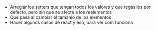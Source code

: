 - Arreglar los setters que tengan todos los valores y que tegas los por defecto, pero sin que se afecte a los reelementos
- Que pasa al cambiar el tamanio de los elementos
- Hacer algunos casos de react y eso, para ver com funciona